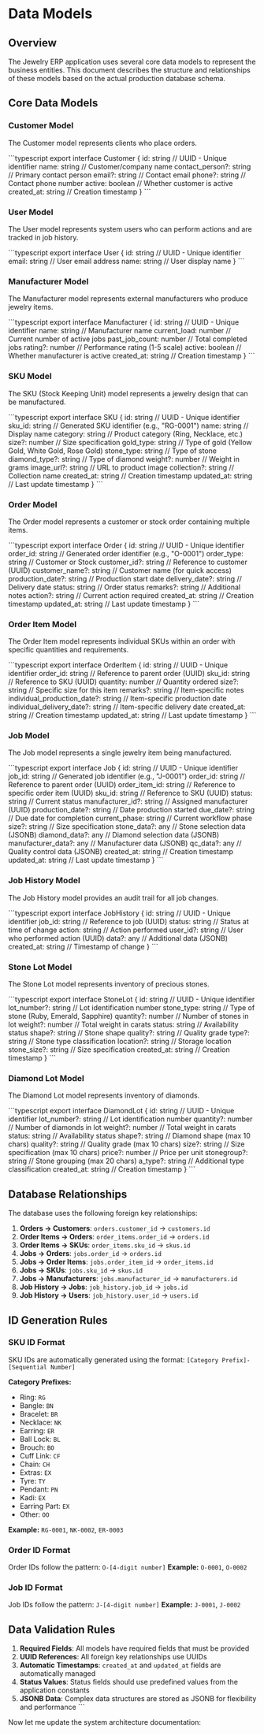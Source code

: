 # Data Models

## Overview

The Jewelry ERP application uses several core data models to represent the business entities. This document describes the structure and relationships of these models based on the actual production database schema.

## Core Data Models

### Customer Model

The Customer model represents clients who place orders.

\`\`\`typescript
export interface Customer {
  id: string           // UUID - Unique identifier
  name: string         // Customer/company name
  contact_person?: string // Primary contact person
  email?: string       // Contact email
  phone?: string       // Contact phone number
  active: boolean      // Whether customer is active
  created_at: string   // Creation timestamp
}
\`\`\`

### User Model

The User model represents system users who can perform actions and are tracked in job history.

\`\`\`typescript
export interface User {
  id: string           // UUID - Unique identifier
  email: string        // User email address
  name: string         // User display name
}
\`\`\`

### Manufacturer Model

The Manufacturer model represents external manufacturers who produce jewelry items.

\`\`\`typescript
export interface Manufacturer {
  id: string           // UUID - Unique identifier
  name: string         // Manufacturer name
  current_load: number // Current number of active jobs
  past_job_count: number // Total completed jobs
  rating?: number      // Performance rating (1-5 scale)
  active: boolean      // Whether manufacturer is active
  created_at: string   // Creation timestamp
}
\`\`\`

### SKU Model

The SKU (Stock Keeping Unit) model represents a jewelry design that can be manufactured.

\`\`\`typescript
export interface SKU {
  id: string           // UUID - Unique identifier
  sku_id: string       // Generated SKU identifier (e.g., "RG-0001")
  name: string         // Display name
  category: string     // Product category (Ring, Necklace, etc.)
  size?: number        // Size specification
  gold_type: string    // Type of gold (Yellow Gold, White Gold, Rose Gold)
  stone_type: string   // Type of stone
  diamond_type?: string // Type of diamond
  weight?: number      // Weight in grams
  image_url?: string   // URL to product image
  collection?: string  // Collection name
  created_at: string   // Creation timestamp
  updated_at: string   // Last update timestamp
}
\`\`\`

### Order Model

The Order model represents a customer or stock order containing multiple items.

\`\`\`typescript
export interface Order {
  id: string           // UUID - Unique identifier
  order_id: string     // Generated order identifier (e.g., "O-0001")
  order_type: string   // Customer or Stock
  customer_id?: string // Reference to customer (UUID)
  customer_name?: string // Customer name (for quick access)
  production_date?: string // Production start date
  delivery_date?: string // Delivery date
  status: string       // Order status
  remarks?: string     // Additional notes
  action?: string      // Current action required
  created_at: string   // Creation timestamp
  updated_at: string   // Last update timestamp
}
\`\`\`

### Order Item Model

The Order Item model represents individual SKUs within an order with specific quantities and requirements.

\`\`\`typescript
export interface OrderItem {
  id: string           // UUID - Unique identifier
  order_id: string     // Reference to parent order (UUID)
  sku_id: string       // Reference to SKU (UUID)
  quantity: number     // Quantity ordered
  size?: string        // Specific size for this item
  remarks?: string     // Item-specific notes
  individual_production_date?: string // Item-specific production date
  individual_delivery_date?: string   // Item-specific delivery date
  created_at: string   // Creation timestamp
  updated_at: string   // Last update timestamp
}
\`\`\`

### Job Model

The Job model represents a single jewelry item being manufactured.

\`\`\`typescript
export interface Job {
  id: string           // UUID - Unique identifier
  job_id: string       // Generated job identifier (e.g., "J-0001")
  order_id: string     // Reference to parent order (UUID)
  order_item_id: string // Reference to specific order item (UUID)
  sku_id: string       // Reference to SKU (UUID)
  status: string       // Current status
  manufacturer_id?: string // Assigned manufacturer (UUID)
  production_date?: string // Date production started
  due_date?: string    // Due date for completion
  current_phase: string // Current workflow phase
  size?: string        // Size specification
  stone_data?: any     // Stone selection data (JSONB)
  diamond_data?: any   // Diamond selection data (JSONB)
  manufacturer_data?: any // Manufacturer data (JSONB)
  qc_data?: any        // Quality control data (JSONB)
  created_at: string   // Creation timestamp
  updated_at: string   // Last update timestamp
}
\`\`\`

### Job History Model

The Job History model provides an audit trail for all job changes.

\`\`\`typescript
export interface JobHistory {
  id: string           // UUID - Unique identifier
  job_id: string       // Reference to job (UUID)
  status: string       // Status at time of change
  action: string       // Action performed
  user_id?: string     // User who performed action (UUID)
  data?: any           // Additional data (JSONB)
  created_at: string   // Timestamp of change
}
\`\`\`

### Stone Lot Model

The Stone Lot model represents inventory of precious stones.

\`\`\`typescript
export interface StoneLot {
  id: string           // UUID - Unique identifier
  lot_number?: string  // Lot identification number
  stone_type: string   // Type of stone (Ruby, Emerald, Sapphire)
  quantity?: number    // Number of stones in lot
  weight?: number      // Total weight in carats
  status: string       // Availability status
  shape?: string       // Stone shape
  quality?: string     // Quality grade
  type?: string        // Stone type classification
  location?: string    // Storage location
  stone_size?: string  // Size specification
  created_at: string   // Creation timestamp
}
\`\`\`

### Diamond Lot Model

The Diamond Lot model represents inventory of diamonds.

\`\`\`typescript
export interface DiamondLot {
  id: string           // UUID - Unique identifier
  lot_number?: string  // Lot identification number
  quantity?: number    // Number of diamonds in lot
  weight?: number      // Total weight in carats
  status: string       // Availability status
  shape?: string       // Diamond shape (max 10 chars)
  quality?: string     // Quality grade (max 10 chars)
  size?: string        // Size specification (max 10 chars)
  price?: number       // Price per unit
  stonegroup?: string  // Stone grouping (max 20 chars)
  a_type?: string      // Additional type classification
  created_at: string   // Creation timestamp
}
\`\`\`

## Database Relationships

The database uses the following foreign key relationships:

1. **Orders → Customers**: `orders.customer_id` → `customers.id`
2. **Order Items → Orders**: `order_items.order_id` → `orders.id`
3. **Order Items → SKUs**: `order_items.sku_id` → `skus.id`
4. **Jobs → Orders**: `jobs.order_id` → `orders.id`
5. **Jobs → Order Items**: `jobs.order_item_id` → `order_items.id`
6. **Jobs → SKUs**: `jobs.sku_id` → `skus.id`
7. **Jobs → Manufacturers**: `jobs.manufacturer_id` → `manufacturers.id`
8. **Job History → Jobs**: `job_history.job_id` → `jobs.id`
9. **Job History → Users**: `job_history.user_id` → `users.id`

## ID Generation Rules

### SKU ID Format
SKU IDs are automatically generated using the format: `[Category Prefix]-[Sequential Number]`

**Category Prefixes:**
- Ring: `RG`
- Bangle: `BN`
- Bracelet: `BR`
- Necklace: `NK`
- Earring: `ER`
- Ball Lock: `BL`
- Brouch: `BO`
- Cuff Link: `CF`
- Chain: `CH`
- Extras: `EX`
- Tyre: `TY`
- Pendant: `PN`
- Kadi: `EX`
- Earring Part: `EX`
- Other: `OO`

**Example:** `RG-0001`, `NK-0002`, `ER-0003`

### Order ID Format
Order IDs follow the pattern: `O-[4-digit number]`
**Example:** `O-0001`, `O-0002`

### Job ID Format
Job IDs follow the pattern: `J-[4-digit number]`
**Example:** `J-0001`, `J-0002`

## Data Validation Rules

1. **Required Fields**: All models have required fields that must be provided
2. **UUID References**: All foreign key relationships use UUIDs
3. **Automatic Timestamps**: `created_at` and `updated_at` fields are automatically managed
4. **Status Values**: Status fields should use predefined values from the application constants
5. **JSONB Data**: Complex data structures are stored as JSONB for flexibility and performance
\`\`\`

Now let me update the system architecture documentation:
